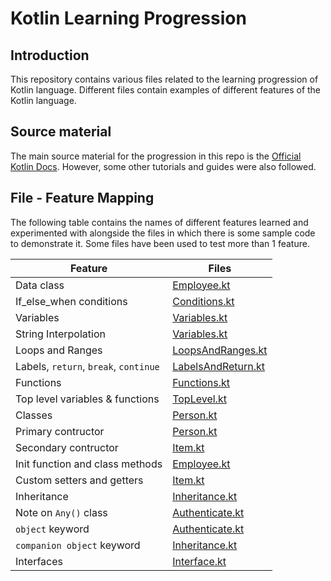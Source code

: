 # Kotlin Learning Progression

## Introduction

This repository contains various files related to the learning progression of Kotlin language. Different files contain examples of different features of the Kotlin language.

## Source material

The main source material for the progression in this repo is the [Official Kotlin Docs](https://kotlinlang.org/docs/home.html). However, some other tutorials and guides were also followed.

## File - Feature Mapping

The following table contains the names of different features learned and experimented with alongside the files in which there is some sample code to demonstrate it. Some files have been used to test more than 1 feature.

| Feature                               | Files                                                                                  |
|---------------------------------------|----------------------------------------------------------------------------------------|
| Data class                            | [Employee.kt](./src/main/kotlin/com/kotlinplayground/assignment/Employee.kt)           |
| If_else_when conditions               | [Conditions.kt](./src/main/kotlin/com/kotlinplayground/basics/Conditions.kt)           |
| Variables                             | [Variables.kt](./src/main/kotlin/com/kotlinplayground/basics/Variables.kt)             |
| String Interpolation                  | [Variables.kt](./src/main/kotlin/com/kotlinplayground/basics/Variables.kt)             |
| Loops and Ranges                      | [LoopsAndRanges.kt](./src/main/kotlin/com/kotlinplayground/basics/LoopsAndRanges.kt)   |
| Labels, `return`, `break`, `continue` | [LabelsAndReturn.kt](./src/main/kotlin/com/kotlinplayground/basics/LabelsAndReturn.kt) |
| Functions                             | [Functions.kt](./src/main/kotlin/com/kotlinplayground/functions/Functions.kt)          |
| Top level variables & functions       | [TopLevel.kt](./src/main/kotlin/com/kotlinplayground/functions/TopLevel.kt)            |
| Classes                               | [Person.kt](./src/main/kotlin/com/kotlinplayground/classes/Person.kt)                  |
| Primary contructor                    | [Person.kt](./src/main/kotlin/com/kotlinplayground/classes/Person.kt)                  |
| Secondary contructor                  | [Item.kt](./src/main/kotlin/com/kotlinplayground/classes/Item.kt)                      |
| Init function and class methods       | [Employee.kt](./src/main/kotlin/com/kotlinplayground/assignment/Employee.kt)           |
| Custom setters and getters            | [Item.kt](./src/main/kotlin/com/kotlinplayground/classes/Item.kt)                      |
| Inheritance                           | [Inheritance.kt](./src/main/kotlin/com/kotlinplayground/classes/Inheritance.kt)        |
| Note on `Any()` class                 | [Authenticate.kt](./src/main/kotlin/com/kotlinplayground/classes/Authenticate.kt)      |
| `object` keyword                      | [Authenticate.kt](./src/main/kotlin/com/kotlinplayground/classes/Authenticate.kt)      |
| `companion object` keyword            | [Inheritance.kt](./src/main/kotlin/com/kotlinplayground/classes/Inheritance.kt)        |
| Interfaces                            | [Interface.kt](./src/main/kotlin/com/kotlinplayground/interfaces/Interface.kt)         |





